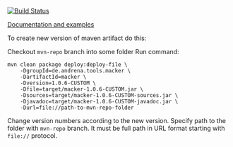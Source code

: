 [![Build Status](https://travis-ci.org/his-eg/macker.svg)](https://travis-ci.org/his-eg/macker)

[Documentation and examples](http://innig.net/macker/guide/)

To create new version of maven artifact do this:

Checkout `mvn-repo` branch into some folder
Run command:
``````
mvn clean package deploy:deploy-file \
    -DgroupId=de.andrena.tools.macker \
    -DartifactId=macker \
    -Dversion=1.0.6-CUSTOM \
    -Dfile=target/macker-1.0.6-CUSTOM.jar \
    -Dsources=target/macker-1.0.6-CUSTOM-sources.jar \
    -Djavadoc=target/macker-1.0.6-CUSTOM-javadoc.jar \
    -Durl=file://path-to-mvn-repo-folder
``````

Change version numbers according to the new version.
Specify path to the folder with `mvn-repo` branch. It must be full path in URL format starting with `file://` protocol.
